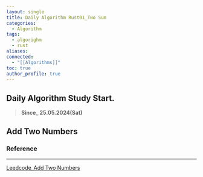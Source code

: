 ```yaml
---
layout: single
title: Daily Algorithm Rust01_Two Sum
categories:
  - Algorithm
tags:
  - algorighm
  - rust
aliases: 
connected:
  - "[[Algorithms]]"
toc: true
author_profile: true
---
```

## Daily Algorithm Study Start.
>**Since_ 25.05.2024(Sat)**

## Add Two Numbers










### Reference
---
[Leedcode_Add Two Numbers](https://leetcode.com/problems/add-two-numbers/description/)
